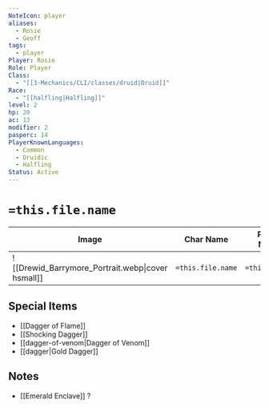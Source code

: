 ```yaml
---
NoteIcon: player
aliases:
  - Rosie
  - Geoff
tags:
  - player
Player: Rosie
Role: Player
Class:
  - "[[3-Mechanics/CLI/classes/druid|Druid]]"
Race:
  - "[[halfling|Halfling]]"
level: 2
hp: 20
ac: 13
modifier: 2
pasperc: 14
PlayerKnownLanguages:
  - Common
  - Druidic
  - Halfling
Status: Active
---
```




# `=this.file.name`

| Image                                             | Char Name         | Player Name    | Class         | Race         | Level         |
| ------------------------------------------------- | ----------------- | -------------- | ------------- | ------------ | ------------- |
| ![[Drewid_Barrymore_Portrait.webp\|cover hsmall]] | `=this.file.name` | `=this.player` | `=this.class` | `=this.race` | `=this.level` |

## Special Items
- [[Dagger of Flame]] 
- [[Shocking Dagger]] 
- [[dagger-of-venom|Dagger of Venom]]
- [[dagger|Gold Dagger]]

## Notes
- [[Emerald Enclave]] ?